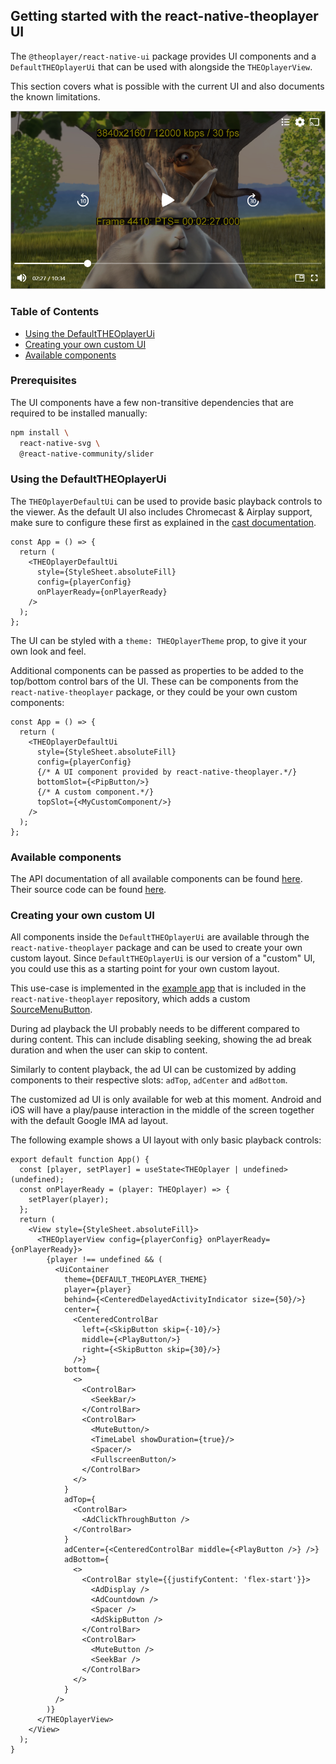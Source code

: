 ## Getting started with the react-native-theoplayer UI

The `@theoplayer/react-native-ui` package provides UI components and a `DefaultTHEOplayerUi` that can be used with
alongside the `THEOplayerView`.

This section covers what is possible with the current UI and also documents the known limitations.

![basic-ui](./example-app-player-ui.png)

### Table of Contents

- [Using the DefaultTHEOplayerUi](#using-the-defaulttheoplayerui)
- [Creating your own custom UI](#creating-your-own-custom-ui)
- [Available components](#available-components)

### Prerequisites

The UI components have a few non-transitive dependencies that are required to be installed manually:

```bash
npm install \
  react-native-svg \
  @react-native-community/slider
```

### Using the DefaultTHEOplayerUi

The `THEOplayerDefaultUi` can be used to provide basic playback controls to the viewer.
As the default UI also includes Chromecast & Airplay support, make sure to configure these first as explained in the
[cast documentation](https://github.com/THEOplayer/react-native-theoplayer/blob/develop/doc/cast.md).

```tsx
const App = () => {
  return (
    <THEOplayerDefaultUi
      style={StyleSheet.absoluteFill}
      config={playerConfig}
      onPlayerReady={onPlayerReady}
    />
  );
};
```

The UI can be styled with a `theme: THEOplayerTheme` prop, to give it your own look and feel.

Additional components can be passed as properties to be added to the top/bottom control bars of the UI. These can be
components from the `react-native-theoplayer` package, or they could be your own custom components:

```tsx
const App = () => {
  return (
    <THEOplayerDefaultUi
      style={StyleSheet.absoluteFill}
      config={playerConfig}
      {/* A UI component provided by react-native-theoplayer.*/}
      bottomSlot={<PipButton/>}
      {/* A custom component.*/}
      topSlot={<MyCustomComponent/>}
    />
  );
};
```

### Available components

The API documentation of all available components can be found [here](https://theoplayer.github.io/react-native-theoplayer-ui/api/).
Their source code can be found [here](https://github.com/THEOplayer/react-native-theoplayer-ui/tree/develop/src/ui).

### Creating your own custom UI

All components inside the `DefaultTHEOplayerUi` are available through the `react-native-theoplayer` package and can
be used to create your own custom layout. Since `DefaultTHEOplayerUi` is our version of a "custom" UI, you could
use this as a starting point for your own custom layout.

This use-case is implemented in the [example app](https://github.com/THEOplayer/react-native-theoplayer/blob/develop/doc/example-app.md)
that is included in the `react-native-theoplayer` repository, which adds a
custom [SourceMenuButton](https://github.com/THEOplayer/react-native-theoplayer/blob/develop/example/src/custom/SourceMenuButton.tsx).

During ad playback the UI probably needs to be different compared to during content. This can include disabling seeking,
showing the ad break duration and when the user can skip to content.

Similarly to content playback, the ad UI can be customized by adding components to their respective
slots: `adTop`, `adCenter` and `adBottom`.

The customized ad UI is only available for web at this moment. Android and iOS will have a play/pause interaction
in the middle of the screen together with the default Google IMA ad layout.

The following example shows a UI layout with only basic playback controls:

```tsx
export default function App() {
  const [player, setPlayer] = useState<THEOplayer | undefined>(undefined);
  const onPlayerReady = (player: THEOplayer) => {
    setPlayer(player);
  };
  return (
    <View style={StyleSheet.absoluteFill}>
      <THEOplayerView config={playerConfig} onPlayerReady={onPlayerReady}>
        {player !== undefined && (
          <UiContainer
            theme={DEFAULT_THEOPLAYER_THEME}
            player={player}
            behind={<CenteredDelayedActivityIndicator size={50}/>}
            center={
              <CenteredControlBar
                left={<SkipButton skip={-10}/>}
                middle={<PlayButton/>}
                right={<SkipButton skip={30}/>}
              />}
            bottom={
              <>
                <ControlBar>
                  <SeekBar/>
                </ControlBar>
                <ControlBar>
                  <MuteButton/>
                  <TimeLabel showDuration={true}/>
                  <Spacer/>
                  <FullscreenButton/>
                </ControlBar>
              </>
            }
            adTop={
              <ControlBar>
                <AdClickThroughButton />
              </ControlBar>
            }
            adCenter={<CenteredControlBar middle={<PlayButton />} />}
            adBottom={
              <>
                <ControlBar style={{justifyContent: 'flex-start'}}>
                  <AdDisplay />
                  <AdCountdown />
                  <Spacer />
                  <AdSkipButton />
                </ControlBar>
                <ControlBar>
                  <MuteButton />
                  <SeekBar />
                </ControlBar>
              </>
            }
          />
        )}
      </THEOplayerView>
    </View>
  );
}
```
